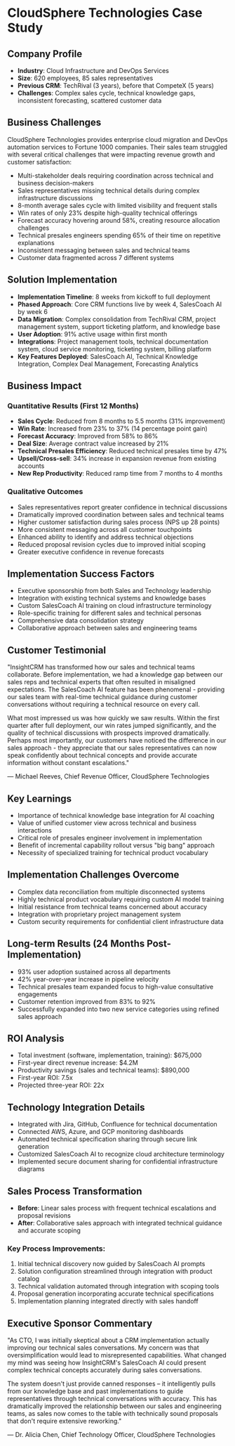 # CloudSphere Technologies Case Study

## Company Profile
- **Industry**: Cloud Infrastructure and DevOps Services
- **Size**: 620 employees, 85 sales representatives
- **Previous CRM**: TechRival (3 years), before that CompeteX (5 years)
- **Challenges**: Complex sales cycle, technical knowledge gaps, inconsistent forecasting, scattered customer data

## Business Challenges
CloudSphere Technologies provides enterprise cloud migration and DevOps automation services to Fortune 1000 companies. Their sales team struggled with several critical challenges that were impacting revenue growth and customer satisfaction:

- Multi-stakeholder deals requiring coordination across technical and business decision-makers
- Sales representatives missing technical details during complex infrastructure discussions
- 8-month average sales cycle with limited visibility and frequent stalls
- Win rates of only 23% despite high-quality technical offerings
- Forecast accuracy hovering around 58%, creating resource allocation challenges
- Technical presales engineers spending 65% of their time on repetitive explanations
- Inconsistent messaging between sales and technical teams
- Customer data fragmented across 7 different systems

## Solution Implementation
- **Implementation Timeline**: 8 weeks from kickoff to full deployment
- **Phased Approach**: Core CRM functions live by week 4, SalesCoach AI by week 6
- **Data Migration**: Complex consolidation from TechRival CRM, project management system, support ticketing platform, and knowledge base
- **User Adoption**: 91% active usage within first month
- **Integrations**: Project management tools, technical documentation system, cloud service monitoring, ticketing system, billing platform
- **Key Features Deployed**: SalesCoach AI, Technical Knowledge Integration, Complex Deal Management, Forecasting Analytics

## Business Impact

### Quantitative Results (First 12 Months)
- **Sales Cycle**: Reduced from 8 months to 5.5 months (31% improvement)
- **Win Rate**: Increased from 23% to 37% (14 percentage point gain)
- **Forecast Accuracy**: Improved from 58% to 86%
- **Deal Size**: Average contract value increased by 21%
- **Technical Presales Efficiency**: Reduced technical presales time by 47%
- **Upsell/Cross-sell**: 34% increase in expansion revenue from existing accounts
- **New Rep Productivity**: Reduced ramp time from 7 months to 4 months

### Qualitative Outcomes
- Sales representatives report greater confidence in technical discussions
- Dramatically improved coordination between sales and technical teams
- Higher customer satisfaction during sales process (NPS up 28 points)
- More consistent messaging across all customer touchpoints
- Enhanced ability to identify and address technical objections
- Reduced proposal revision cycles due to improved initial scoping
- Greater executive confidence in revenue forecasts

## Implementation Success Factors
- Executive sponsorship from both Sales and Technology leadership
- Integration with existing technical systems and knowledge bases
- Custom SalesCoach AI training on cloud infrastructure terminology
- Role-specific training for different sales and technical personas
- Comprehensive data consolidation strategy
- Collaborative approach between sales and engineering teams

## Customer Testimonial
"InsightCRM has transformed how our sales and technical teams collaborate. Before implementation, we had a knowledge gap between our sales reps and technical experts that often resulted in misaligned expectations. The SalesCoach AI feature has been phenomenal - providing our sales team with real-time technical guidance during customer conversations without requiring a technical resource on every call.

What most impressed us was how quickly we saw results. Within the first quarter after full deployment, our win rates jumped significantly, and the quality of technical discussions with prospects improved dramatically. Perhaps most importantly, our customers have noticed the difference in our sales approach - they appreciate that our sales representatives can now speak confidently about technical concepts and provide accurate information without constant escalations."

— Michael Reeves, Chief Revenue Officer, CloudSphere Technologies

## Key Learnings
- Importance of technical knowledge base integration for AI coaching
- Value of unified customer view across technical and business interactions
- Critical role of presales engineer involvement in implementation
- Benefit of incremental capability rollout versus "big bang" approach
- Necessity of specialized training for technical product vocabulary

## Implementation Challenges Overcome
- Complex data reconciliation from multiple disconnected systems
- Highly technical product vocabulary requiring custom AI model training
- Initial resistance from technical teams concerned about accuracy
- Integration with proprietary project management system
- Custom security requirements for confidential client infrastructure data

## Long-term Results (24 Months Post-Implementation)
- 93% user adoption sustained across all departments
- 42% year-over-year increase in pipeline velocity
- Technical presales team expanded focus to high-value consultative engagements
- Customer retention improved from 83% to 92%
- Successfully expanded into two new service categories using refined sales approach

## ROI Analysis
- Total investment (software, implementation, training): $675,000
- First-year direct revenue increase: $4.2M
- Productivity savings (sales and technical teams): $890,000
- First-year ROI: 7.5x
- Projected three-year ROI: 22x

## Technology Integration Details
- Integrated with Jira, GitHub, Confluence for technical documentation
- Connected AWS, Azure, and GCP monitoring dashboards
- Automated technical specification sharing through secure link generation
- Customized SalesCoach AI to recognize cloud architecture terminology
- Implemented secure document sharing for confidential infrastructure diagrams

## Sales Process Transformation
- **Before**: Linear sales process with frequent technical escalations and proposal revisions
- **After**: Collaborative sales approach with integrated technical guidance and accurate scoping

### Key Process Improvements:
1. Initial technical discovery now guided by SalesCoach AI prompts
2. Solution configuration streamlined through integration with product catalog
3. Technical validation automated through integration with scoping tools
4. Proposal generation incorporating accurate technical specifications
5. Implementation planning integrated directly with sales handoff

## Executive Sponsor Commentary
"As CTO, I was initially skeptical about a CRM implementation actually improving our technical sales conversations. My concern was that oversimplification would lead to misrepresented capabilities. What changed my mind was seeing how InsightCRM's SalesCoach AI could present complex technical concepts accurately during sales conversations.

The system doesn't just provide canned responses – it intelligently pulls from our knowledge base and past implementations to guide representatives through technical conversations with accuracy. This has dramatically improved the relationship between our sales and engineering teams, as sales now comes to the table with technically sound proposals that don't require extensive reworking."

— Dr. Alicia Chen, Chief Technology Officer, CloudSphere Technologies
